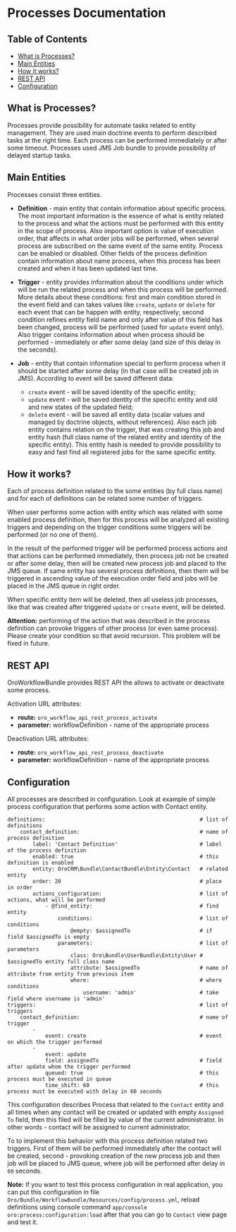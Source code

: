 Processes Documentation
==============================

Table of Contents
-----------------
 - [What is Processes?](#what-is-workflow)
 - [Main Entities](#main-entities)
 - [How it works?](#how-it-works)
 - [REST API](#rest-api)
 - [Configuration](#configuration)

What is Processes?
------------------

Processes provide possibility for automate tasks related to entity management. They are used main doctrine events
to perform described tasks at the right time. Each process can be performed immediately or after some timeout.
Processes used JMS Job bundle to provide possibility of delayed startup tasks.

Main Entities
-------------

Processes consist three entities.

* **Definition** - main entity that contain information about specific process. The most important information
is the essence of what is entity related to the process and what the actions must be performed with this entity in the
scope of process. Also important option is value of execution order, that affects in what order jobs will be performed,
when several process are subscribed on the same event of the same entity. Process can be enabled or disabled.
Other fields of the process definition contain information about name process, when this process has been created and
when it has been updated last time.

* **Trigger** - entity provides information about the conditions under which will be run the related process and when
this process will be performed. More details about these conditions: first and main condition stored in the event field
and can takes values like ``create``, ``update`` or ``delete`` for each event that can be happen with entity, respectively;
second condition refines entity field name and only after value of this field has been changed,
process will be performed (used for ``update`` event only). Also trigger contains information about when process
should be performed - immediately or after some delay (and size of this delay in the seconds).

* **Job** - entity that contain information special to perform process when it should be started after some delay
(in that case will be created job in JMS). According to event will be saved different data:
    - ``create`` event - will be saved identity of the specific entity;
    - ``update`` event - will be saved identity of the specific entity and old and new states of the updated field;
    - ``delete`` event - will be saved all entity data (scalar values and managed by doctrine objects, without references).
Also each job entity contains relation on the trigger, that was creating this job and entity hash (full class name
of the related entity and identity of the specific entity). This entity hash is needed to provide possibility to easy
and fast find all registered jobs for the same specific entity.


How it works?
-------------

Each of process definition related to the some entities (by full class name) and for each of definitions can be related
some number of triggers.

When user performs some action with entity which was related with some enabled process definition,
then for this process will be analyzed all existing triggers and depending on the trigger conditions
some triggers will be performed (or no one of them).

In the result of the performed trigger will be performed process actions and that actions can be performed immediately,
then process job not be created or after some delay, then will be created new process job and placed to the JMS queue.
If same entity has several process definitions, then them will be triggered in ascending value of the
execution order field and jobs will be placed in the JMS queue in right order.

When specific entity item will be deleted, then all useless job processes, like that was created after
triggered ``update`` or ``create`` event, will be deleted.

**Attention:** performing of the action that was described in the process definition can provoke triggers
of other process (or even same process). Please create your condition so that avoid recursion.
This problem will be fixed in future.

REST API
--------

OroWorkflowBundle provides REST API the allows to activate or deactivate some process.

Activation URL attributes:
* **route:** ``oro_workflow_api_rest_process_activate``
* **parameter:** workflowDefinition - name of the appropriate process

Deactivation URL attributes:
* **route:** ``oro_workflow_api_rest_process_deactivate``
* **parameter:** workflowDefinition - name of the appropriate process

Configuration
-------------

All processes are described in configuration. Look at example of simple process configuration that performs some action
with Contact entity.

```
definitions:                                                 # list of definitions
    contact_definition:                                      # name of process definition
        label: 'Contact Definition'                          # label of the process definition
        enabled: true                                        # this definition is enabled
        entity: OroCRM\Bundle\ContactBundle\Entity\Contact   # related entity
        order: 20                                            # place in order
        actions_configuration:                               # list of actions, what will be performed
            - @find_entity:                                  # find entity
                conditions:                                  # list of conditions
                    @empty: $assignedTo                      # if field $assignedTo is empty
                parameters:                                  # list of parameters
                    class: Oro\Bundle\UserBundle\Entity\User # $assignedTo entity full class name
                    attribute: $assignedTo                   # name of attribute from entity from previous item
                    where:                                   # where conditions
                        username: 'admin'                    # take field where username is 'admin'
triggers:                                                    # list of triggers
    contact_definition:                                      # name of trigger
        -
            event: create                                    # event on which the trigger performed
        -
            event: update
            field: assignedTo                                # field after update whom the trigger performed
            queued: true                                     # this process must be executed in queue
            time_shift: 60                                   # this process must be executed with delay in 60 seconds
```

This configuration describes Process that related to the ``Contact`` entity and all times when any contact will be
created or updated with empty ``Assigned To`` field, then this filed will be filled by value
of the current administrator. In other words - contact will be assigned to current administrator.

To to implement this behavior with this process definition related two triggers.
First of them will be performed immediately after the contact will be created, second - provoking creation of the
new process job and then job will be placed to JMS queue, where job will be performed after delay in ``60`` seconds.

**Note:** If you want to test this process configuration in real application, you can put this configuration in file
``Oro/Bundle/WorkflowBundle/Resources/config/process.yml``, reload definitions using console command
``app/console oro:process:configuration:load``
after that you can go to ``Contact`` view page and test it.